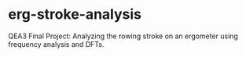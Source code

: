 # erg-stroke-analysis
QEA3 Final Project: Analyzing the rowing stroke on an ergometer using frequency analysis and DFTs.
